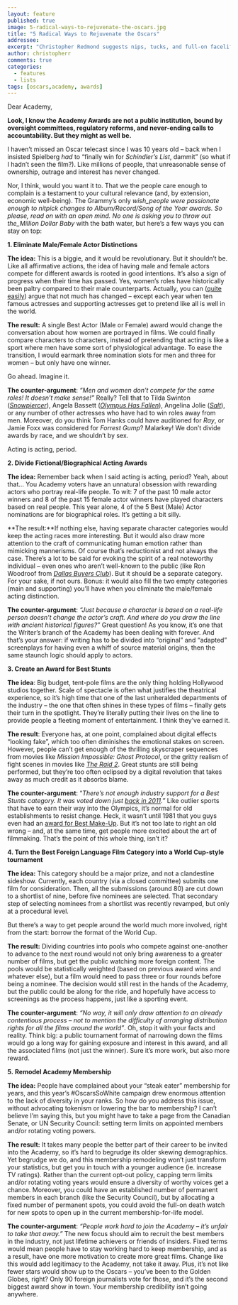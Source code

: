 ```yaml
---
layout: feature
published: true
image: 5-radical-ways-to-rejuvenate-the-oscars.jpg
title: "5 Radical Ways to Rejuvenate the Oscars"
addressee: 
excerpt: "Christopher Redmond suggests nips, tucks, and full-on facelifts to his aging lover, the Academy Awards."
author: christopherr
comments: true
categories:
  - features
  - lists
tags: [oscars,academy, awards]
---
```


Dear Academy,

**Look, I know the Academy Awards are not a public institution, bound by oversight committees, regulatory reforms, and never-ending calls to accountability. But they might as well be.**

I haven’t missed an Oscar telecast since I was 10 years old – back when I insisted Spielberg _had_ to “finally win for _Schindler’s List_, dammit” (so what if I hadn’t seen the film?). Like millions of people, that unreasonable sense of ownership, outrage and interest has never changed. 

Nor, I think, would you want it to. That we the people care enough to complain is a testament to your cultural relevance (and, by extension, economic well-being). The Grammy’s only _wish_people were passionate enough to nitpick changes to Album/Record/Song of the Year awards. So please, read on with an open mind. No one is asking you to throw out the_Million Dollar Baby_ with the bath water, but here’s a few ways you can stay on top:

**1. Eliminate Male/Female Actor Distinctions**

**The idea:** This is a biggie, and it would be revolutionary. But it shouldn’t be. Like all affirmative actions, the idea of having male and female actors compete for different awards is rooted in good intentions. It’s also a sign of progress when their time has passed. Yes, women’s roles have historically been paltry compared to their male counterparts. Actually, you can ([quite easily](http://www.indiewire.com/article/sorry-ladies-study-on-women-in-film-and-television-confirms-the-worst-20150210?utm_campaign=sorry-ladies-study-on-women-in-film-and-television-confirms-the-worst-20150210&utm_medium=social&utm_source=Facebook&utm_content=sorry-ladies-study-on-women-in-film-and-television-confirms-the-worst-20150210)) argue that not much has changed – except each year when ten famous actresses and supporting actresses get to pretend like all is well in the world. 

**The result:** A single Best Actor (Male or Female) award would change the conversation about how women are portrayed in films. We could finally compare characters to characters, instead of pretending that acting is like a sport where men have some sort of physiological advantage. To ease the transition, I would earmark three nomination slots for men and three for women – but only have one winner. 

Go ahead. Imagine it.

**The counter-argument**: _“Men and women don’t compete for the same roles! It doesn’t make sense!”_  Really? Tell that to Tilda Swinton ([_Snowpiercer_](http://www.dearcastandcrew.com/content/2014/7/3/snowpiercer.html)), Angela Bassett ([_Olympus Has Fallen_](http://www.dearcastandcrew.com/content/2013/3/22/olympus-has-fallen.html)), Angelina Jolie ([_Salt_](http://articles.latimes.com/2010/jul/22/entertainment/la-et-salt-20100722)), or any number of other actresses who have had to win roles away from men. Moreover, do you think Tom Hanks could have auditioned for _Ray_, or Jamie Foxx was considered for _Forrest Gump_? Malarkey! We don’t divide awards by race, and we shouldn’t by sex. 

Acting is acting, period. 

**2. Divide Fictional/Biographical Acting Awards**

**The idea:** Remember back when I said acting is acting, period? Yeah, about that... You Academy voters have an unnatural obsession with rewarding actors who portray real-life people. To wit: 7 of the past 10 male actor winners and 8 of the past 15 female actor winners have played characters based on real people. This year alone, 4 of the 5 Best (Male) Actor nominations are for biographical roles. It’s getting a bit silly. 

**The result:**If nothing else, having separate character categories would keep the acting races more interesting. But it would also draw more attention to the craft of communicating human emotion rather than mimicking mannerisms. Of course that’s reductionist and not always the case. There’s a lot to be said for evoking the spirit of a real noteworthy individual – even ones who aren’t well-known to the public (like Ron Woodroof from [_Dallas Buyers Club_](http://www.dearcastandcrew.com/content/2013/9/19/dallas-buyers-club.html)). But it should be a separate category. For your sake, if not ours. Bonus: it would also fill the two empty categories (main and supporting) you’ll have when you eliminate the male/female acting distinction. 

**The counter-argument**: _“Just because a character is based on a real-life person doesn’t change the actor’s craft. And where do you draw the line with ancient historical figures?”_ Great question! As you know, it’s one that the Writer’s branch of the Academy has been dealing with forever. And that’s your answer: if writing has to be divided into “original” and “adapted” screenplays for having even a whiff of source material origins, then the same staunch logic should apply to actors.

**3. Create an Award for Best Stunts**

**The idea**: Big budget, tent-pole films are the only thing holding Hollywood studios together. Scale of spectacle is often what justifies the theatrical experience, so it’s high time that one of the last unheralded departments of the industry – the one that often shines in these types of films – finally gets their turn in the spotlight. They’re literally putting their lives on the line to provide people a fleeting moment of entertainment. I think they’ve earned it. 

**The result**: Everyone has, at one point, complained about digital effects “looking fake”, which too often diminishes the emotional stakes on screen. However, people can’t get enough of the thrilling skyscraper sequences from movies like _Mission Impossible: Ghost Protocol_, or the gritty realism of fight scenes in movies like [_The Raid 2_](http://www.dearcastandcrew.com/content/2014/4/10/the-raid-2-berendal.html). Great stunts are still being performed, but they’re too often eclipsed by a digital revolution that takes away as much credit as it absorbs blame. 

**The counter-argument**: “_There’s not enough industry support for a Best Stunts category. It was voted down just_ [_back in 2011_](http://www.hollywoodreporter.com/race/academy-votes-creating-oscar-category-202123)_.”_ Like outlier sports that have to earn their way into the Olympics, it’s normal for old establishments to resist change. Heck, it wasn’t until 1981 that you guys even had an [award for Best Make-Up](http://www.dearcastandcrew.com/content/2012/12/12/the-make-up-of-2012-pt-1.html). But it’s not too late to right an old wrong – and, at the same time, get people more excited about the art of filmmaking. That’s the point of this whole thing, isn’t it? 

**4. Turn the Best Foreign Language Film Category into a World Cup-style tournament**

**The idea:** This category should be a major prize, and not a clandestine sideshow. Currently, each country (via a closed committee) submits one film for consideration. Then, all the submissions (around 80) are cut down to a shortlist of nine, before five nominees are selected. That secondary step of selecting nominees from a shortlist was recently revamped, but only at a procedural level.

But there’s a way to get people around the world much more involved, right from the start: borrow the format of the World Cup. 

**The result:** Dividing countries into pools who compete against one-another to advance to the next round would not only bring awareness to a greater number of films, but get the public watching more foreign content. The pools would be statistically weighted (based on previous award wins and whatever else), but a film would need to pass three or four rounds before being a nominee. The decision would still rest in the hands of the Academy, but the public could be along for the ride, and hopefully have access to screenings as the process happens, just like a sporting event.  

**The counter-argument**: _“No way, it will only draw attention to an already contentious process – not to mention the difficulty of arranging distribution rights for all the films around the world”_. Oh, stop it with your facts and reality. Think big: a public tournament format of narrowing down the films would go a long way for gaining exposure and interest in this award, and all the associated films (not just the winner). Sure it’s more work, but also more reward. 

**5.** **Remodel Academy Membership**

**The idea:** People have complained about your “steak eater” membership for years, and this year’s #OscarsSoWhite campaign drew enormous attention to the lack of diversity in your ranks. So how do you address this issue, without advocating tokenism or lowering the bar to membership? I can’t believe I’m saying this, but you might have to take a page from the Canadian Senate, or UN Security Council: setting term limits on appointed members and/or rotating voting powers.

**The result:** It takes many people the better part of their career to be invited into the Academy, so it’s hard to begrudge its older skewing demographics. Yet begrudge we do, and this membership remodeling won’t just transform your statistics, but get you in touch with a younger audience (ie. increase TV ratings). Rather than the current opt-out policy, capping term limits and/or rotating voting years would ensure a diversity of worthy voices get a chance. Moreover, you could have an established number of permanent members in each branch (like the Security Council), but by allocating a fixed number of permanent spots, you could avoid the full-on death watch for new spots to open up in the current membership-for-life model.    

**The counter-argument**: _“People work hard to join the Academy – it’s unfair to take that away.”_ The new focus should aim to recruit the best members in the industry, not just lifetime achievers or friends of insiders.  Fixed terms would mean people have to stay working hard to keep membership, and as a result, have one more motivation to create more great films. Change like this would add legitimacy to the Academy, not take it away. Plus, it’s not like fewer stars would show up to the Oscars – you’ve been to the Golden Globes, right? Only 90 foreign journalists vote for those, and it’s the second biggest award show in town. Your membership credibility isn’t going anywhere.